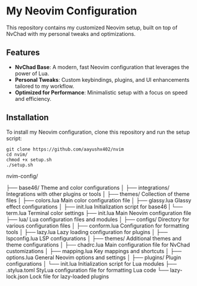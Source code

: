 # My Neovim Configuration

This repository contains my customized Neovim setup, built on top of NvChad with my personal tweaks and optimizations.

## Features

- **NvChad Base**: A modern, fast Neovim configuration that leverages the power of Lua.
- **Personal Tweaks**: Custom keybindings, plugins, and UI enhancements tailored to my workflow.
- **Optimized for Performance**: Minimalistic setup with a focus on speed and efficiency.

## Installation

To install my Neovim configuration, clone this repository and run the setup script:

```shell
git clone https://github.com/aayushx402/nvim
cd nvim/
chmod +x setup.sh
./setup.sh
```

nvim-config/

├── base46/                       Theme and color configurations
│   ├── integrations/             Integrations with other plugins or tools
│   ├── themes/                   Collection of theme files
│   ├── colors.lua                Main color configuration file
│   ├── glassy.lua                Glassy effect configurations
│   ├── init.lua                  Initialization script for base46
|   └── term.lua                  Terminal color settings
├── init.lua                      Main Neovim configuration file
├── lua/                          Lua configuration files and modules
│   ├── configs/                  Directory for various configuration files
│   ├── conform.lua               Configuration for formatting tools
│   ├── lazy.lua                  Lazy loading configuration for plugins
│   ├── lspconfig.lua             LSP configurations
│   ├── themes/                   Additional themes and theme configurations
│   ├── chadrc.lua                Main configuration file for NvChad customizations
│   ├── mapping.lua               Key mappings and shortcuts
│   ├── options.lua               General Neovim options and settings
│   ├── plugins/                  Plugin configurations
│   └── init.lua                  Initialization script for Lua modules
├── .stylua.toml                  StyLua configuration file for formatting Lua code
└── lazy-lock.json                Lock file for lazy-loaded plugins


